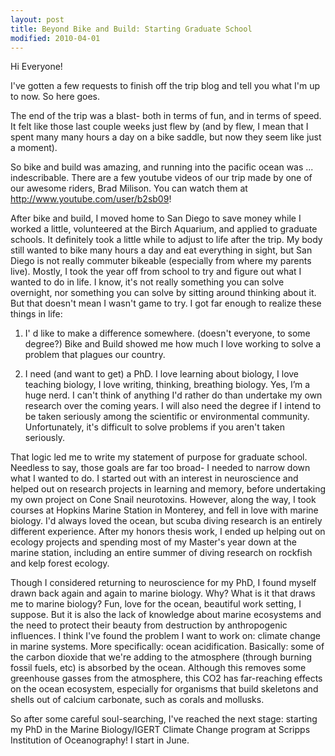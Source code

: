 ```yaml
---
layout: post
title: Beyond Bike and Build: Starting Graduate School
modified: 2010-04-01
---
```


Hi Everyone!

I've gotten a few requests to finish off the trip blog and tell you what I'm up to now. So here goes.

The end of the trip was a blast- both in terms of fun, and in terms of speed. It felt like those last couple weeks just flew by (and by flew, I mean that I spent many many hours a day on a bike saddle, but now they seem like just a moment).

So bike and build was amazing, and running into the pacific ocean was ... indescribable. There are a few youtube videos of our trip made by one of our awesome riders, Brad Milison. You can watch them at http://www.youtube.com/user/b2sb09!

After bike and build, I moved home to San Diego to save money while I worked a little, volunteered at the Birch Aquarium, and applied to graduate schools. It definitely took a little while to adjust to life after the trip. My body still wanted to bike many hours a day and eat everything in sight, but San Diego is not really commuter bikeable (especially from where my parents live). Mostly, I took the year off from school to try and figure out what I wanted to do in life. I know, it's not really something you can solve overnight, nor something you can solve by sitting around thinking about it. But that doesn't mean I wasn't game to try. I got far enough to realize these things in life:

1) I' d like to make a difference somewhere. (doesn't everyone, to some degree?) Bike and Build showed me how much I love working to solve a problem that plagues our country.

2) I need (and want to get) a PhD. I love learning about biology, I love teaching biology, I love writing, thinking, breathing biology. Yes, I’m a huge nerd. I can't think of anything I'd rather do than undertake my own research over the coming years. I will also need the degree if I intend to be taken seriously among the scientific or environmental community. Unfortunately, it's difficult to solve problems if you aren't taken seriously.

That logic led me to write my statement of purpose for graduate school. Needless to say, those goals are far too broad- I needed to narrow down what I wanted to do. I started out with an interest in neuroscience and helped out on research projects in learning and memory, before undertaking my own project on Cone Snail neurotoxins. However, along the way, I took courses at Hopkins Marine Station in Monterey, and fell in love with marine biology. I'd always loved the ocean, but scuba diving research is an entirely different experience. After my honors thesis work, I ended up helping out on ecology projects and spending most of my Master's year down at the marine station, including an entire summer of diving research on rockfish and kelp forest ecology.

Though I considered returning to neuroscience for my PhD, I found myself drawn back again and again to marine biology. Why? What is it that draws me to marine biology? Fun, love for the ocean, beautiful work setting, I suppose. But it is also the lack of knowledge about marine ecosystems and the need to protect their beauty from destruction by anthropogenic influences. I think I've found the problem I want to work on: climate change in marine systems. More specifically: ocean acidification. Basically: some of the carbon dioxide that we're adding to the atmosphere (through burning fossil fuels, etc) is absorbed by the ocean. Although this removes some greenhouse gasses from the atmosphere, this CO2 has far-reaching effects on the ocean ecosystem, especially for organisms that build skeletons and shells out of calcium carbonate, such as corals and mollusks.

So after some careful soul-searching, I've reached the next stage: starting my PhD in the Marine Biology/IGERT Climate Change program at Scripps Institution of Oceanography! I start in June.

